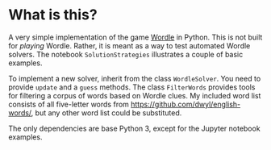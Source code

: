 # What is this?

A very simple implementation of the game [Wordle](https://www.powerlanguage.co.uk/wordle/) in Python. This is not built for _playing_ Wordle. Rather, it is meant as a way to test automated Wordle solvers. The notebook `SolutionStrategies` illustrates a couple of basic examples.

To implement a new solver, inherit from the class `WordleSolver`. You need to provide `update` and a `guess` methods. The class `FilterWords` provides tools for filtering a corpus of words based on Wordle clues. My included word list consists of all five-letter words from https://github.com/dwyl/english-words/, but any other word list could be substituted.

The only dependencies are base Python 3, except for the Jupyter notebook examples.